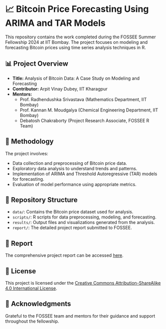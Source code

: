 # 📈 Bitcoin Price Forecasting Using ARIMA and TAR Models

This repository contains the work completed during the FOSSEE Summer Fellowship 2024 at IIT Bombay. The project focuses on modeling and forecasting Bitcoin prices using time series analysis techniques in R.

## 📊 Project Overview

- **Title:** Analysis of Bitcoin Data: A Case Study on Modeling and Forecasting
- **Contributor:** Arpit Vinay Dubey, IIT Kharagpur
- **Mentors:**
  - Prof. Radhendushka Srivastava (Mathematics Department, IIT Bombay)
  - Prof. Kannan M. Moudgalya (Chemical Engineering Department, IIT Bombay)
  - Debatosh Chakraborty (Project Research Associate, FOSSEE R Team)

## 🧠 Methodology

The project involves:

- Data collection and preprocessing of Bitcoin price data.
- Exploratory data analysis to understand trends and patterns.
- Implementation of ARIMA and Threshold Autoregressive (TAR) models for forecasting.
- Evaluation of model performance using appropriate metrics.

## 📁 Repository Structure

- `data/`: Contains the Bitcoin price dataset used for analysis.
- `scripts/`: R scripts for data preprocessing, modeling, and forecasting.
- `results/`: Output files and visualizations generated from the analysis.
- `report/`: The detailed project report submitted to FOSSEE.

## 📄 Report

The comprehensive project report can be accessed [here](https://static.fossee.in/fossee/reports-2024/fossee_summer_fellowship/R/ArpitDubey_Summer_Fellowship_Report.pdf).

## 📜 License

This project is licensed under the [Creative Commons Attribution-ShareAlike 4.0 International License](https://creativecommons.org/licenses/by-sa/4.0/).

## 🔗 Acknowledgments

Grateful to the FOSSEE team and mentors for their guidance and support throughout the fellowship.

